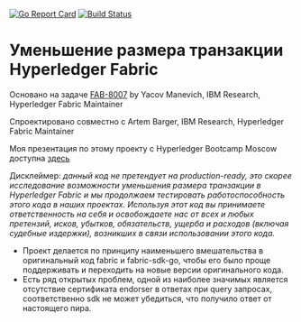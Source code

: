 [![Go Report Card](https://goreportcard.com/badge/github.com/ilyapt/fabric-certstore)](https://goreportcard.com/report/github.com/ilyapt/fabric-certstore) [![Build Status](https://travis-ci.com/ilyapt/fabric-certstore.svg?branch=master)](https://travis-ci.com/ilyapt/fabric-certstore)

# Уменьшение размера транзакции Hyperledger Fabric
Основано на задаче [FAB-8007](https://jira.hyperledger.org/browse/FAB-8007) by Yacov Manevich, IBM Research, Hyperledger Fabric Maintainer

Спроектировано совместно с Artem Barger, IBM Research, Hyperledger Fabric Maintainer

Моя презентация по этому проекту с Hyperledger Bootcamp Moscow доступна [здесь](https://docs.google.com/presentation/d/1gEUovzmY9p_Nca88L_xwohv0g4lgTFyBRiWx1zCBghw/edit?usp=sharing)

Дисклеймер: *данный код не претендует на production-ready, это скорее исследование возможности уменьшения размера транзакции в Hyperledger Fabric и мы продолжаем тестировать работоспособность этого кода в наших проектах. Используя этот код вы принимаете ответственность на себя и освобождаете нас от всех и любых претензий, исков, убытков, обязательств, ущерба и расходов (включая судебные издержки), возникших в связи использовании этого кода.*

- Проект делается по принципу наименьшего вмешательства в оригинальный код fabric и fabric-sdk-go, чтобы его было проще поддерживать и переходить на новые версии оригинального кода.
- Есть ряд открытых проблем, одной из наиболее значимых является отсутствие сертификата endorser в ответах при query запросах, соответственно sdk не может убедиться, что получило ответ от настоящего пира.